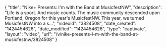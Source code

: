 {
    "title": "Nike+ Presents: I'm with the Band at MusicfestNW",
    "description": "Life is a sport. And music counts. The music community descended upon Portland, Oregon for this year's MusicfestNW. This year, we turned MusicfestNW into a s...",
    "videoid": "3824508",
    "date_created": "1424454626",
    "date_modified": "1424454626",
    "type": "captivate",
    "layout": "video",
    "url": "\/v\/nike-presents-i-m-with-the-band-at-musicfestnw\/3824508"
}